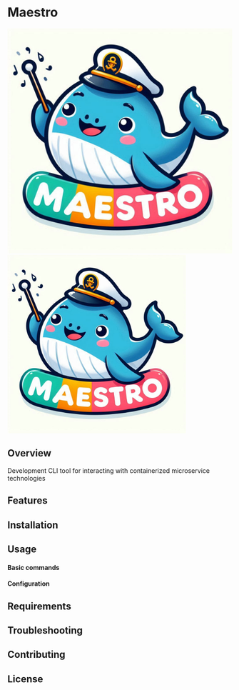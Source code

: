 # Maestro

![Maestro CLI](images/maestro.png)
<img src="images/maestro.png" alt="Maestro CLI" width="400" />

## Overview

Development CLI tool for interacting with containerized microservice technologies

## Features

## Installation

## Usage

#### Basic commands

#### Configuration

## Requirements

## Troubleshooting

## Contributing

## License
